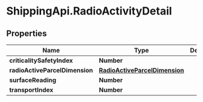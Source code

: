 # ShippingApi.RadioActivityDetail

## Properties

Name | Type | Description | Notes
------------ | ------------- | ------------- | -------------
**criticalitySafetyIndex** | **Number** |  | [optional] 
**radioActiveParcelDimension** | [**RadioActiveParcelDimension**](RadioActiveParcelDimension.md) |  | [optional] 
**surfaceReading** | **Number** |  | [optional] 
**transportIndex** | **Number** |  | [optional] 


